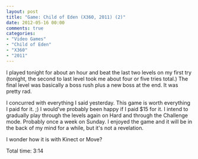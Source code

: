 ```yaml
---
layout: post
title: "Game: Child of Eden (X360, 2011) (2)"
date: 2012-05-16 00:00
comments: true
categories:
- "Video Games"
- "Child of Eden"
- "X360"
- "2011"
---
```


I played tonight for about an hour and beat the last two levels on
my first try (tonight, the second to last level took me about four
or five tries total.) The final level was basically a boss rush
plus a new boss at the end. It was pretty rad.

I concurred with everything I said yesterday. This game is worth
everything I paid for it. ;) I would've probably been happy if I
paid $15 for it. I intend to gradually play through the levels
again on Hard and through the Challenge mode. Probably once a week
on Sunday. I enjoyed the game and it will be in the back of my
mind for a while, but it's not a revelation.

I wonder how it is with Kinect or Move?

Total time: 3:14
